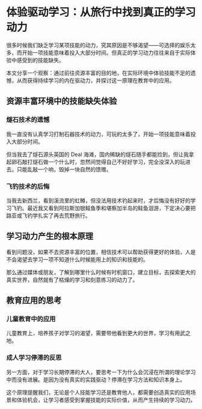 # 体验驱动学习：从旅行中找到真正的学习动力

很多时候我们缺乏学习某项技能的动力，究其原因是不够渴望——可选择的娱乐太多，而开始一项技能意味着投入大部分时间。但真正的学习动力往往来自于实际体验中感受到的技能缺失。

本文分享一个观察：通过前往资源丰富的目的地，在实际环境中体验技能不足的遗憾，从而获得持续学习的内在驱动力，并探讨这一原理在教育中的应用。

## 资源丰富环境中的技能缺失体验

### 燧石技术的遗憾

我一直没有认真学习打制石器技术的动力，可玩的太多了，开始一项技能意味着投入大部分时间。

但当我去了燧石源头英国的 Deal 海滩，国内稀缺的燧石随手都能捡到，但让我拿起卵石敲打燧石做一个什么时，忽然间觉得自己不好好学习，完全没深入的玩进去。只能乱敲一个响，毁掉一块自然的馈赠。

### 飞钓技术的后悔

当我去新西兰，看到溪流里的虹鳟，但没法用技术钓起来时，才后悔没有好好的学习飞钓。最近我又看到阿拉斯加银鲑鱼季和堪察加半岛的鲑鱼洄游，下定决心要把路亚或飞钓学扎实了再去荒野旅行。

## 学习动力产生的根本原理

看到问题没，如果不去资源丰富的位置，相信技术可以帮助获得更好的体验，人是不会渴望去学习一项不知道什么时候能用上的知识和技能的。

那么通过媒体或朋友，了解到哪里什么时候有时机窗口，建立目标，去探索更大的真实世界，自然就有了枯燥的学习和刻意练习的动力了。

## 教育应用的思考

### 儿童教育中的应用

儿童教育上，培养孩子对学习的渴望，需要带他看到更大的世界，学习有用武之地。

### 成人学习停滞的反思

另一方面，对于学习长期停滞的大人，要思考一下为什么会沉浸在所谓的理论学习中而没有进展。是因为没有真实的实践驱动？停滞在学习方法和知识本身上。

这个原理提醒我们，无论是个人技能学习还是教育他人，都需要创造真实的应用场景和体验机会，让学习者感受到掌握技能的实际价值，从而产生持续的学习动力。